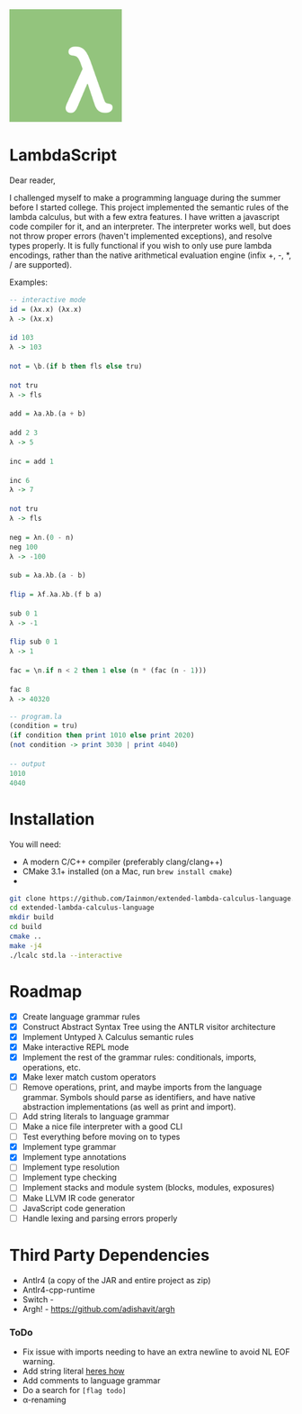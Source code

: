 <img src=".github/LambdaScript.svg" width="200" height="200">

# LambdaScript

Dear reader,

I challenged myself to make a programming language during the summer before I started college. This project implemented the semantic rules of the lambda calculus, but with a few extra features. I have written a javascript code compiler for it, and an interpreter. The interpreter works well, but does not throw proper errors (haven't implemented exceptions), and resolve types properly. It is fully functional if you wish to only use pure lambda encodings, rather than the native arithmetical evaluation engine (infix +, -, *, / are supported). 

Examples:
```haskell
-- interactive mode
id = (λx.x) (λx.x)
λ -> (λx.x)

id 103
λ -> 103

not = \b.(if b then fls else tru)

not tru
λ -> fls

add = λa.λb.(a + b)

add 2 3
λ -> 5

inc = add 1

inc 6
λ -> 7

not tru 
λ -> fls

neg = λn.(0 - n)
neg 100
λ -> -100

sub = λa.λb.(a - b)

flip = λf.λa.λb.(f b a)

sub 0 1
λ -> -1

flip sub 0 1
λ -> 1

fac = \n.if n < 2 then 1 else (n * (fac (n - 1)))

fac 8
λ -> 40320

```

```haskell
-- program.la
(condition = tru)
(if condition then print 1010 else print 2020)
(not condition -> print 3030 | print 4040)

-- output
1010
4040
```

# Installation
You will need:
 * A modern C/C++ compiler (preferably clang/clang++)
 * CMake 3.1+ installed (on a Mac, run `brew install cmake`)
 * 

```bash
git clone https://github.com/Iainmon/extended-lambda-calculus-language.git
cd extended-lambda-calculus-language
mkdir build
cd build
cmake ..
make -j4
./lcalc std.la --interactive
```

# Roadmap
-   [x] Create language grammar rules
-   [x] Construct Abstract Syntax Tree using the ANTLR visitor architecture
-   [x] Implement Untyped λ Calculus semantic rules
-   [x] Make interactive REPL mode
-   [x] Implement the rest of the grammar rules: conditionals, imports, operations, etc.
-   [x] Make lexer match custom operators
-   [ ] Remove operations, print, and maybe imports from the language grammar. Symbols should parse as identifiers, and have native abstraction implementations (as well as print and import).
-   [ ] Add string literals to language grammar
-   [ ] Make a nice file interpreter with a good CLI
-   [ ] Test everything before moving on to types
-   [x] Implement type grammar
-   [x] Implement type annotations
-   [ ] Implement type resolution
-   [ ] Implement type checking
-   [ ] Implement stacks and module system (blocks, modules, exposures)
-   [ ] Make LLVM IR code generator
-   [ ] JavaScript code generation
-   [ ] Handle lexing and parsing errors properly

# Third Party Dependencies
-   Antlr4 (a copy of the JAR and entire project as zip)
-   Antlr4-cpp-runtime
-   Switch - 
-   Argh! - https://github.com/adishavit/argh

### ToDo
-   Fix issue with imports needing to have an extra newline to avoid NL EOF warning.
-   Add string literal [heres how](https://stackoverflow.com/questions/24557953/handling-string-literals-which-end-in-an-escaped-quote-in-antlr4)
-   Add comments to language grammar
-   Do a search for `[flag todo]`
-   α-renaming
